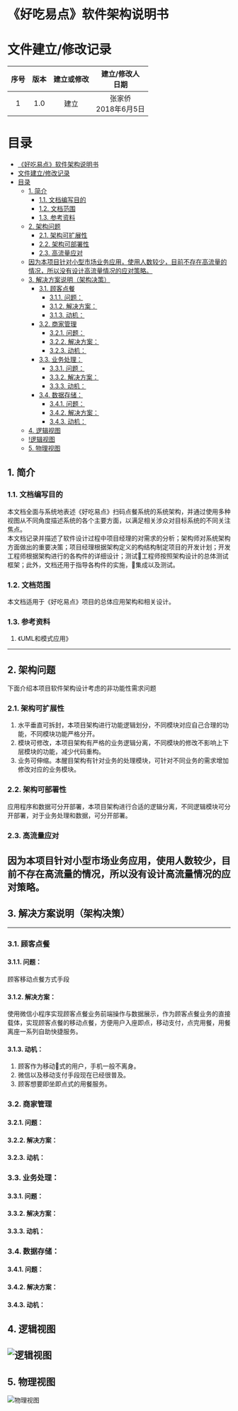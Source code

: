 # 《好吃易点》软件架构说明书

# 文件建立/修改记录
|序号 |版本|建立或修改|建立/修改人</br>日期|
|:--:|:--:|:-----:|:----------------:|
|1   |1.0 |建立   |张家侨</br>2018年6月5日|

# 目录
<!-- TOC depthFrom:2 -->

- [《好吃易点》软件架构说明书](#)
- [文件建立/修改记录](#)
- [目录](#)
    - [1. 简介](#1)
        - [1.1. 文档编写目的](#11)
        - [1.2. 文档范围](#12)
        - [1.3. 参考资料](#13)
    - [2. 架构问题](#2)
        - [2.1. 架构可扩展性](#21)
        - [2.2. 架构可部署性](#22)
        - [2.3. 高流量应对](#23)
    - [因为本项目针对小型市场业务应用，使用人数较少，目前不存在高流量的情况，所以没有设计高流量情况的应对策略。](#)
    - [3. 解决方案说明（架构决策）](#3)
        - [3.1. 顾客点餐](#31)
            - [3.1.1. 问题：](#311)
            - [3.1.2. 解决方案：](#312)
            - [3.1.3. 动机：](#313)
        - [3.2. 商家管理](#32)
            - [3.2.1. 问题：](#321)
            - [3.2.2. 解决方案：](#322)
            - [3.2.3. 动机：](#323)
        - [3.3. 业务处理：](#33)
            - [3.3.1. 问题：](#331)
            - [3.3.2. 解决方案：](#332)
            - [3.3.3. 动机：](#333)
        - [3.4. 数据存储：](#34)
            - [3.4.1. 问题：](#341)
            - [3.4.2. 解决方案：](#342)
            - [3.4.3. 动机：](#343)
    - [4. 逻辑视图](#4)
    - [!逻辑视图](#png)
    - [5. 物理视图](#5)

<!-- /TOC -->

## 1. 简介
### 1.1. 文档编写目的
本文档全面与系统地表述《好吃易点》扫码点餐系统的系统架构，并通过使用多种视图从不同角度描述系统的各个主要方面，以满足相关涉众对目标系统的不同关注焦点。<br>
本文档记录并描述了软件设计过程中项目经理的对需求的分析；架构师对系统架构方面做出的重要决策；项目经理根据架构定义的构结构制定项目的开发计划；开发工程师根据架构进行的各构件的详细设计；测试工程师按照架构设计的总体测试框架；此外，文档还用于指导各构件的实施，集成以及测试。

### 1.2. 文档范围
本文档适用于《好吃易点》项目的总体应用架构和相关设计。

### 1.3. 参考资料
1. 《UML和模式应用》
---
## 2. 架构问题
下面介绍本项目软件架构设计考虑的非功能性需求问题
### 2.1. 架构可扩展性
1. 水平垂直可拆封，本项目架构进行功能逻辑划分，不同模块对应自己合理的功能，不同模块功能严格分开。
2. 模块可修改，本项目架构有严格的业务逻辑分离，不同模块的修改不影响上下层模块的功能，减少代码重构。
3. 业务可伸缩。本醒目架构有针对业务的处理模块，可针对不同业务的需求增加修改对应的业务模块。

### 2.2. 架构可部署性
应用程序和数据可分开部署，本项目架构进行合适的逻辑分离，不同逻辑模块可分开部署，对于业务处理和数据，可分开部署。

### 2.3. 高流量应对
因为本项目针对小型市场业务应用，使用人数较少，目前不存在高流量的情况，所以没有设计高流量情况的应对策略。
---
## 3. 解决方案说明（架构决策）
---
### 3.1. 顾客点餐
#### 3.1.1. 问题：
顾客移动点餐方式手段
#### 3.1.2. 解决方案：
使用微信小程序实现顾客点餐业务前端操作与数据展示，作为顾客点餐业务的直接载体，实现顾客点餐的移动点餐，方便用户入座即点，移动支付，点完用餐，用餐离座一系列自助快捷服务。
#### 3.1.3. 动机：
1. 顾客作为移动式的用户，手机一般不离身。
2. 微信以及移动支付手段现在已经很普及。
3. 顾客想要即坐即点式的用餐服务。

### 3.2. 商家管理
#### 3.2.1. 问题：

#### 3.2.2. 解决方案：

#### 3.2.3. 动机：

### 3.3. 业务处理：
#### 3.3.1. 问题：

#### 3.3.2. 解决方案：

#### 3.3.3. 动机：

### 3.4. 数据存储：
#### 3.4.1. 问题：

#### 3.4.2. 解决方案：

#### 3.4.3. 动机：

## 4. 逻辑视图
![逻辑视图](逻辑视图.png)
---
## 5. 物理视图
![物理视图](物理视图.png)
